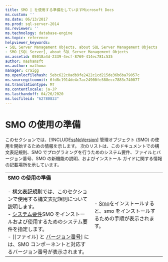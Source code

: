 ```yaml
---
title: SMO | を使用する準備をしていますMicrosoft Docs
ms.custom: ''
ms.date: 06/13/2017
ms.prod: sql-server-2014
ms.reviewer: ''
ms.technology: database-engine
ms.topic: reference
helpviewer_keywords:
- SQL Server Management Objects, about SQL Server Management Objects
- SMO [SQL Server], about SQL Server Management Objects
ms.assetid: 05018a4d-2339-4ecf-8769-414ec781c535
author: mashamsft
ms.author: mathoma
manager: craigg
ms.openlocfilehash: 5ebc622c0adb9fe2422c1cd215de36b6ba79057c
ms.sourcegitcommit: 6fd8c1914de4c7ac24900fe388ecc7883c740077
ms.translationtype: MT
ms.contentlocale: ja-JP
ms.lasthandoff: 04/26/2020
ms.locfileid: "62780833"
---
```

# <a name="preparing-to-use-smo"></a>SMO の使用の準備
  このセクションでは、[!INCLUDE[ssNoVersion](../../includes/ssnoversion-md.md)]&#xA0;管理オブジェクト (SMO) の使用を開始するための情報を示します。 次のリストは、このドキュメントでの構文表記規則、SMO でプログラミングを行うためのシステム要件、ファイルとバージョン番号、SMO の新機能の説明、およびインストール ガイドに関する情報の記載場所を示しています。  
  
|||  
|-|-|  
|**SMO の使用の準備**<br /><br /> -   [構文表記規則](../../relational-databases/server-management-objects-smo/smo-syntax-conventions.md)では、このセクションで使用する構文表記規則について説明します。<br />-   [システム要件](../../../2014/database-engine/dev-guide/system-requirements.md)SMO をインストールおよび使用するためのシステム要件を指定します。<br />-   [[ファイル] と [バージョン番号](../../relational-databases/server-management-objects-smo/files-and-version-numbers.md)] には、SMO コンポーネントと対応するバージョン番号が表示されます。|-   [Smo](../../relational-databases/server-management-objects-smo/installing-smo.md)をインストールすると、smo をインストールするための手順が表示されます。|  
  
  

